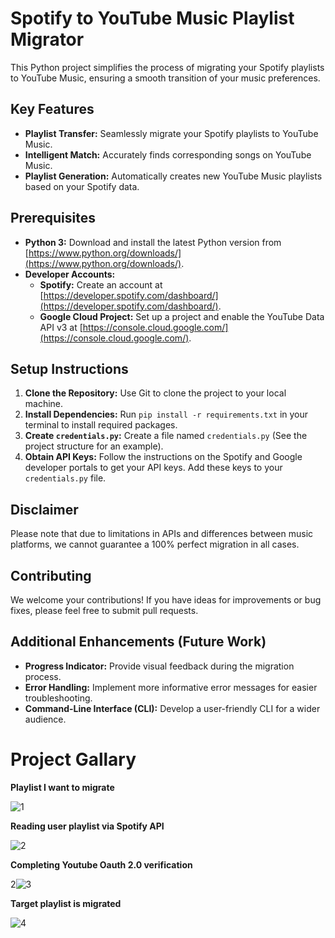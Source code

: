 # Spotify to YouTube Music Playlist Migrator

This Python project simplifies the process of migrating your Spotify playlists to YouTube Music, ensuring a smooth transition of your music preferences.

## Key Features

* **Playlist Transfer:** Seamlessly migrate your Spotify playlists to YouTube Music.
* **Intelligent Match:** Accurately finds corresponding songs on YouTube Music.
* **Playlist Generation:** Automatically creates new YouTube Music playlists based on your Spotify data.

## Prerequisites

* **Python 3:** Download and install the latest Python version from [https://www.python.org/downloads/](https://www.python.org/downloads/).
* **Developer Accounts:**
    * **Spotify:** Create an account at [https://developer.spotify.com/dashboard/](https://developer.spotify.com/dashboard/).
    * **Google Cloud Project:** Set up a project and enable the YouTube Data API v3 at [https://console.cloud.google.com/](https://console.cloud.google.com/).

## Setup Instructions

1. **Clone the Repository:** Use Git to clone the project to your local machine.
2. **Install Dependencies:** Run `pip install -r requirements.txt` in your terminal to install required packages.
3. **Create `credentials.py`:**  Create a file named `credentials.py` (See the project structure for an example).
4. **Obtain API Keys:**  Follow the instructions on the Spotify and Google developer portals to get your API keys. Add these keys to your `credentials.py` file.

## Disclaimer

Please note that due to limitations in APIs and differences between music platforms, we cannot guarantee a 100% perfect migration in all cases.  


## Contributing

We welcome your contributions! If you have ideas for improvements or bug fixes, please feel free to submit pull requests. 

## Additional Enhancements (Future Work)

* **Progress Indicator:** Provide visual feedback during the migration process.
* **Error Handling:** Implement more informative error messages for easier troubleshooting.
* **Command-Line Interface (CLI):** Develop a user-friendly CLI for a wider audience.




# Project Gallary
**Playlist I want to migrate**

![1](https://github.com/PrajwalChittora/Spotify-to-YouTube-Music-Migrator/assets/109464358/960378d0-a45c-4ac7-9126-1fbab070b7aa)

**Reading user playlist via Spotify API**

![2](https://github.com/PrajwalChittora/Spotify-to-YouTube-Music-Migrator/assets/109464358/606263f2-ca5d-42b3-900a-723f753232f5)

**Completing Youtube Oauth 2.0 verification**

2![3](https://github.com/PrajwalChittora/Spotify-to-YouTube-Music-Migrator/assets/109464358/824d3fcf-119b-44c8-b831-5c3463be8f07)

**Target playlist is migrated**

![4](https://github.com/PrajwalChittora/Spotify-to-YouTube-Music-Migrator/assets/109464358/5c7525d1-7889-4015-ba10-be3c75c43227)


